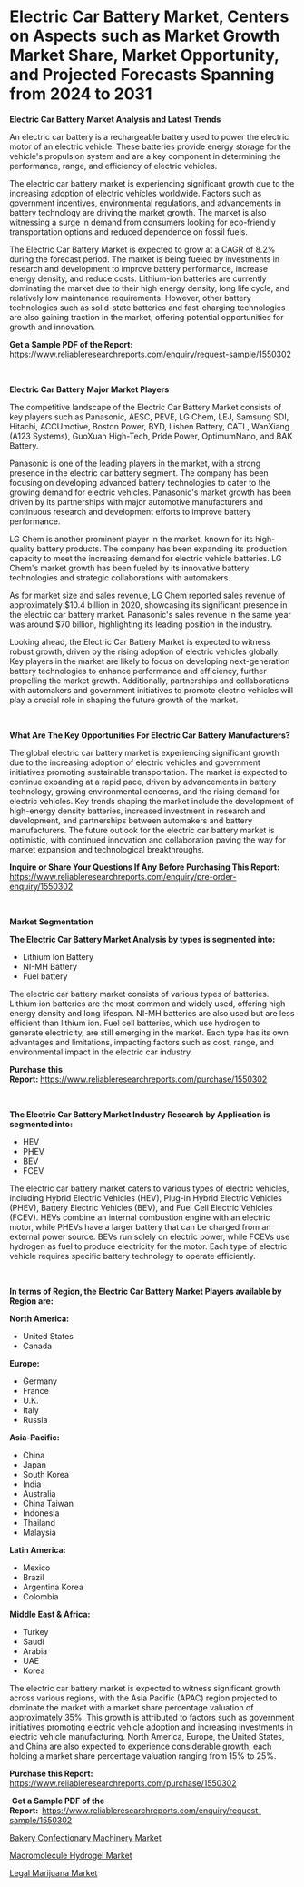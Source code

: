 <p><h1>Electric Car Battery Market, Centers on Aspects such as Market Growth Market Share, Market Opportunity, and Projected Forecasts Spanning from 2024 to 2031</h1></p><p><strong>Electric Car Battery Market Analysis and Latest Trends</strong></p>
<p><p>An electric car battery is a rechargeable battery used to power the electric motor of an electric vehicle. These batteries provide energy storage for the vehicle's propulsion system and are a key component in determining the performance, range, and efficiency of electric vehicles.</p><p>The electric car battery market is experiencing significant growth due to the increasing adoption of electric vehicles worldwide. Factors such as government incentives, environmental regulations, and advancements in battery technology are driving the market growth. The market is also witnessing a surge in demand from consumers looking for eco-friendly transportation options and reduced dependence on fossil fuels.</p><p>The Electric Car Battery Market is expected to grow at a CAGR of 8.2% during the forecast period. The market is being fueled by investments in research and development to improve battery performance, increase energy density, and reduce costs. Lithium-ion batteries are currently dominating the market due to their high energy density, long life cycle, and relatively low maintenance requirements. However, other battery technologies such as solid-state batteries and fast-charging technologies are also gaining traction in the market, offering potential opportunities for growth and innovation.</p></p>
<p><strong>Get a Sample PDF of the Report:&nbsp;</strong> <a href="https://www.reliableresearchreports.com/enquiry/request-sample/1550302">https://www.reliableresearchreports.com/enquiry/request-sample/1550302</a></p>
<p>&nbsp;</p>
<p><strong>Electric Car Battery Major Market Players</strong></p>
<p><p>The competitive landscape of the Electric Car Battery Market consists of key players such as Panasonic, AESC, PEVE, LG Chem, LEJ, Samsung SDI, Hitachi, ACCUmotive, Boston Power, BYD, Lishen Battery, CATL, WanXiang (A123 Systems), GuoXuan High-Tech, Pride Power, OptimumNano, and BAK Battery.</p><p>Panasonic is one of the leading players in the market, with a strong presence in the electric car battery segment. The company has been focusing on developing advanced battery technologies to cater to the growing demand for electric vehicles. Panasonic's market growth has been driven by its partnerships with major automotive manufacturers and continuous research and development efforts to improve battery performance.</p><p>LG Chem is another prominent player in the market, known for its high-quality battery products. The company has been expanding its production capacity to meet the increasing demand for electric vehicle batteries. LG Chem's market growth has been fueled by its innovative battery technologies and strategic collaborations with automakers.</p><p>As for market size and sales revenue, LG Chem reported sales revenue of approximately $10.4 billion in 2020, showcasing its significant presence in the electric car battery market. Panasonic's sales revenue in the same year was around $70 billion, highlighting its leading position in the industry.</p><p>Looking ahead, the Electric Car Battery Market is expected to witness robust growth, driven by the rising adoption of electric vehicles globally. Key players in the market are likely to focus on developing next-generation battery technologies to enhance performance and efficiency, further propelling the market growth. Additionally, partnerships and collaborations with automakers and government initiatives to promote electric vehicles will play a crucial role in shaping the future growth of the market.</p></p>
<p>&nbsp;</p>
<p><strong>What Are The Key Opportunities For Electric Car Battery Manufacturers?</strong></p>
<p><p>The global electric car battery market is experiencing significant growth due to the increasing adoption of electric vehicles and government initiatives promoting sustainable transportation. The market is expected to continue expanding at a rapid pace, driven by advancements in battery technology, growing environmental concerns, and the rising demand for electric vehicles. Key trends shaping the market include the development of high-energy density batteries, increased investment in research and development, and partnerships between automakers and battery manufacturers. The future outlook for the electric car battery market is optimistic, with continued innovation and collaboration paving the way for market expansion and technological breakthroughs.</p></p>
<p><strong>Inquire or Share Your Questions If Any Before Purchasing This Report:</strong> <a href="https://www.reliableresearchreports.com/enquiry/pre-order-enquiry/1550302">https://www.reliableresearchreports.com/enquiry/pre-order-enquiry/1550302</a></p>
<p>&nbsp;</p>
<p><strong>Market Segmentation</strong></p>
<p><strong>The Electric Car Battery Market Analysis by types is segmented into:</strong></p>
<p><ul><li>Lithium Ion Battery</li><li>NI-MH Battery</li><li>Fuel battery</li></ul></p>
<p><p>The electric car battery market consists of various types of batteries. Lithium ion batteries are the most common and widely used, offering high energy density and long lifespan. NI-MH batteries are also used but are less efficient than lithium ion. Fuel cell batteries, which use hydrogen to generate electricity, are still emerging in the market. Each type has its own advantages and limitations, impacting factors such as cost, range, and environmental impact in the electric car industry.</p></p>
<p><strong>Purchase this Report:&nbsp;</strong><a href="https://www.reliableresearchreports.com/purchase/1550302">https://www.reliableresearchreports.com/purchase/1550302</a></p>
<p>&nbsp;</p>
<p><strong>The Electric Car Battery Market Industry Research by Application is segmented into:</strong></p>
<p><ul><li>HEV</li><li>PHEV</li><li>BEV</li><li>FCEV</li></ul></p>
<p><p>The electric car battery market caters to various types of electric vehicles, including Hybrid Electric Vehicles (HEV), Plug-in Hybrid Electric Vehicles (PHEV), Battery Electric Vehicles (BEV), and Fuel Cell Electric Vehicles (FCEV). HEVs combine an internal combustion engine with an electric motor, while PHEVs have a larger battery that can be charged from an external power source. BEVs run solely on electric power, while FCEVs use hydrogen as fuel to produce electricity for the motor. Each type of electric vehicle requires specific battery technology to operate efficiently.</p></p>
<p>&nbsp;</p>
<p><strong>In terms of Region, the Electric Car Battery Market Players available by Region are:</strong></p>
<p>
    <p> <strong> North America: </strong>
        <ul>
            <li>United States</li>
            <li>Canada</li>
        </ul>
        </p> 
    <p> <strong> Europe: </strong>
        <ul>
            <li>Germany</li>
            <li>France</li>
            <li>U.K.</li>
            <li>Italy</li>
            <li>Russia</li>
        </ul>
        </p> 
    <p> <strong> Asia-Pacific: </strong>
        <ul>
            <li>China</li>
            <li>Japan</li>
            <li>South Korea</li>
            <li>India</li>
            <li>Australia</li>
            <li>China Taiwan</li>
            <li>Indonesia</li>
            <li>Thailand</li>
            <li>Malaysia</li>
        </ul>
        </p> 
    <p> <strong> Latin America: </strong>
        <ul>
            <li>Mexico</li>
            <li>Brazil</li>
            <li>Argentina Korea</li>
            <li>Colombia</li>
        </ul>
        </p> 
    <p> <strong> Middle East & Africa: </strong>
        <ul>
            <li>Turkey</li>
            <li>Saudi</li>
            <li>Arabia</li>
            <li>UAE</li>
            <li>Korea</li>
        </ul>
    </p>
    </p>
<p><p>The electric car battery market is expected to witness significant growth across various regions, with the Asia Pacific (APAC) region projected to dominate the market with a market share percentage valuation of approximately 35%. This growth is attributed to factors such as government initiatives promoting electric vehicle adoption and increasing investments in electric vehicle manufacturing. North America, Europe, the United States, and China are also expected to experience considerable growth, each holding a market share percentage valuation ranging from 15% to 25%.</p></p>
<p><strong>Purchase this Report: </strong><a href="https://www.reliableresearchreports.com/purchase/1550302">https://www.reliableresearchreports.com/purchase/1550302</a></p>
<p>&nbsp;<strong>Get a Sample PDF of the Report:&nbsp;&nbsp;</strong><a href="https://www.reliableresearchreports.com/enquiry/request-sample/1550302">https://www.reliableresearchreports.com/enquiry/request-sample/1550302</a></p>
<p><strong></strong></p>
<p><p><a href="https://view.publitas.com/reportprime-1/bakery-confectionary-machinery-market-size-2023-2030-global-industrial-analysis-key-geographical-regions-market-share-top-key-players-product-types-and-forecast-research-report/">Bakery Confectionary Machinery Market</a></p><p><a href="https://view.publitas.com/reportprime-1/macromolecule-hydrogel-market-size-global-industry-overview-market-segmentation-and-forecast-2023-to-2030/">Macromolecule Hydrogel Market</a></p><p><a href="https://view.publitas.com/reportprime-1/legal-marijuana-market-size-share-trends-analysis-report-by-material-by-type-by-end-user-by-region-and-segment-forecasts-2023-2030/">Legal Marijuana Market</a></p></p>